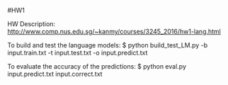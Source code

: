 #HW1

HW Description: http://www.comp.nus.edu.sg/~kanmy/courses/3245_2016/hw1-lang.html

To build and test the language models:
$ python build_test_LM.py -b input.train.txt -t input.test.txt -o input.predict.txt

To evaluate the accuracy of the predictions:
$ python eval.py input.predict.txt input.correct.txt

